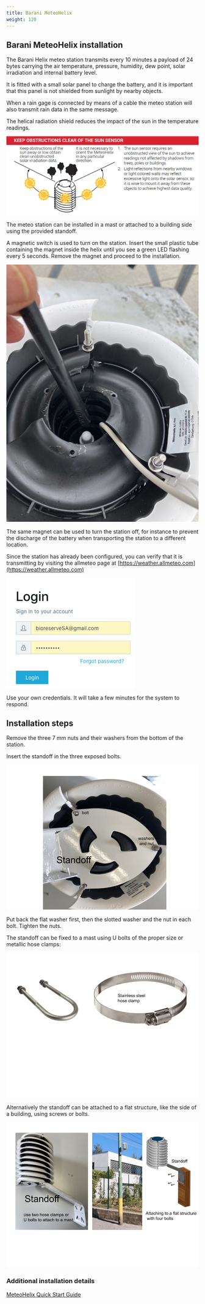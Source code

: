```yaml
---
title: Barani MeteoHelix
weight: 120
---
```


## Barani MeteoHelix installation

The Barani Helix meteo station transmits every 10 minutes a payload of
24 bytes carrying the air temperature, pressure, humidity, dew point,
solar irradiation and internal battery level.

It is fitted with a small solar panel to charge the battery, and it is
important that this panel is not shielded from sunlight by nearby
objects.

When a rain gage is connected by means of a cable the meteo station will
also transmit rain data in the same message.

The helical radiation shield reduces the impact of the sun in the
temperature readings.

![](images/img_barani_meteo_helix_installation/media/image5.png)

The meteo station can be installed in a mast or attached to a building
side using the provided standoff.

A magnetic switch is used to turn on the station. Insert the small
plastic tube containing the magnet inside the helix until you see a
green LED flashing every 5 seconds. Remove the magnet and proceed to the
installation.

![](images/img_barani_meteo_helix_installation/media/image6.png)

The same magnet can be used to turn the station off, for instance to
prevent the discharge of the battery when transporting the station to a
different location.

Since the station has already been configured, you can verify that it is
transmitting by visiting the allmeteo page at
[https://weather.allmeteo.com](https://weather.allmeteo.com)

![](images/img_barani_meteo_helix_installation/media/image1.png)

Use your own credentials. It will take a few minutes for the system to
respond.

## Installation steps

Remove the three 7 mm nuts and their washers from the bottom of the
station.

Insert the standoff in the three exposed bolts.

![](images/img_barani_meteo_helix_installation/media/image4.png)

Put back the flat washer first, then the slotted washer and the nut in
each bolt. Tighten the nuts.

The standoff can be fixed to a mast using U bolts of the proper size or
metallic hose clamps:

![](images/img_barani_meteo_helix_installation/media/image2.png)

Alternatively the standoff can be attached to a flat structure, like the
side of a building, using screws or bolts.

![](images/img_barani_meteo_helix_installation/media/image3.png)

### Additional installation details

[MeteoHelix Quick Start Guide](https://www.baranidesign.com/s/MeteoHelix-IoT-Pro-allMeteo-Portal-Quick-Guide.pdf)

